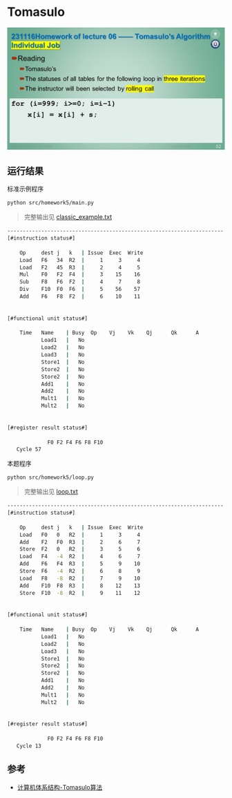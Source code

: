 
# Tomasulo

![image](https://raw.githubusercontent.com/luzhixing12345/archlab/main/img/homework5.jpg)

## 运行结果

标准示例程序

```bash
python src/homework5/main.py
```

> 完整输出见 [classic_example.txt](https://raw.githubusercontent.com/luzhixing12345/archlab/main/src/homework5/classic_example.txt)

```bash
----------------------------------------------------------------------
[#instruction status#]

    Op     dest j   k   | Issue  Exec  Write
    Load   F6   34  R2  |     1     3     4
    Load   F2   45  R3  |     2     4     5
    Mul    F0   F2  F4  |     3    15    16
    Sub    F8   F6  F2  |     4     7     8
    Div    F10  F0  F6  |     5    56    57
    Add    F6   F8  F2  |     6    10    11


[#functional unit status#]

    Time   Name    | Busy  Op    Vj    Vk    Qj      Qk      A
           Load1   |   No                                    
           Load2   |   No                                    
           Load3   |   No                                    
           Store1  |   No                                    
           Store2  |   No                                    
           Store2  |   No                                    
           Add1    |   No                                    
           Add2    |   No                                    
           Mult1   |   No                                    
           Mult2   |   No                                    


[#register result status#]

             F0 F2 F4 F6 F8 F10 
   Cycle 57  
```

本题程序

```bash
python src/homework5/loop.py
```

> 完整输出见 [loop.txt](https://raw.githubusercontent.com/luzhixing12345/archlab/main/src/homework5/loop.txt)

```bash
----------------------------------------------------------------------
[#instruction status#]

    Op     dest j   k   | Issue  Exec  Write
    Load   F0   0   R2  |     1     3     4
    Add    F2   F0  R3  |     2     6     7
    Store  F2   0   R2  |     3     5     6
    Load   F4   -4  R2  |     4     6     7
    Add    F6   F4  R3  |     5     9    10
    Store  F6   -4  R2  |     6     8     9
    Load   F8   -8  R2  |     7     9    10
    Add    F10  F8  R3  |     8    12    13
    Store  F10  -8  R2  |     9    11    12


[#functional unit status#]

    Time   Name    | Busy  Op    Vj    Vk    Qj      Qk      A
           Load1   |   No                                    
           Load2   |   No                                    
           Load3   |   No                                    
           Store1  |   No                                    
           Store2  |   No                                    
           Store2  |   No                                    
           Add1    |   No                                    
           Add2    |   No                                    
           Mult1   |   No                                    
           Mult2   |   No                                    


[#register result status#]

             F0 F2 F4 F6 F8 F10 
   Cycle 13                     
```

## 参考

- [计算机体系结构-Tomasulo算法](https://zhuanlan.zhihu.com/p/499978902)